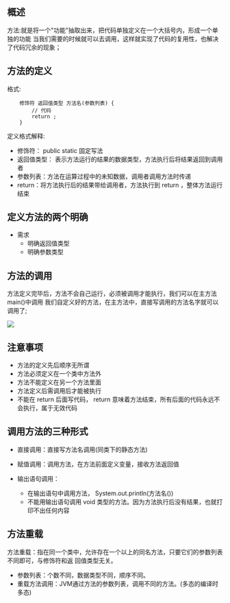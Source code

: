 ## 概述

方法:就是将一个"功能"抽取出来，把代码单独定义在一个大括号内，形成一个单独的功能
		当我们需要的时候就可以去调用，这样就实现了代码的复用性，也解决了代码冗余的现象；

## 方法的定义

格式:
	
		修饰符 返回值类型 方法名(参数列表) {
			// 代码
			return ;
		}

定义格式解释:
- 修饰符： public static 固定写法
- 返回值类型： 表示方法运行的结果的数据类型，方法执行后将结果返回到调用者
- 参数列表：方法在运算过程中的未知数据，调用者调用方法时传递
- return：将方法执行后的结果带给调用者，方法执行到 return ，整体方法运行结束

## 定义方法的两个明确

- 需求
	+ 明确返回值类型
	+ 明确参数类型

## 方法的调用

方法定义完毕后，方法不会自己运行，必须被调用才能执行，我们可以在主方法main()中调用
我们自定义好的方法，在主方法中，直接写调用的方法名字就可以调用了; 

![](img/方法调用图解.png)

## 注意事项

- 方法的定义先后顺序无所谓
- 方法必须定义在一个类中方法外
- 方法不能定义在另一个方法里面
- 方法定义后需调用后才能被执行
- 不能在 return 后面写代码， return 意味着方法结束，所有后面的代码永远不会执行，属于无效代码

## 调用方法的三种形式

- 直接调用：直接写方法名调用(同类下的静态方法)

- 赋值调用：调用方法，在方法前面定义变量，接收方法返回值

- 输出语句调用：  
	+ 在输出语句中调用方法， System.out.println(方法名()) 
	+ 不能用输出语句调用 void 类型的方法。因为方法执行后没有结果，也就打印不出任何内容
	
## 方法重载

方法重载：指在同一个类中，允许存在一个以上的同名方法，只要它们的参数列表不同即可，与修饰符和返
回值类型无关。
- 参数列表：个数不同，数据类型不同，顺序不同。
- 重载方法调用：JVM通过方法的参数列表，调用不同的方法。(多态的编译时多态)
